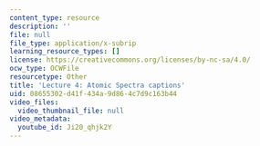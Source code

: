 ```yaml
---
content_type: resource
description: ''
file: null
file_type: application/x-subrip
learning_resource_types: []
license: https://creativecommons.org/licenses/by-nc-sa/4.0/
ocw_type: OCWFile
resourcetype: Other
title: 'Lecture 4: Atomic Spectra captions'
uid: 08655302-d41f-434a-9d86-4c7d9c163b44
video_files:
  video_thumbnail_file: null
video_metadata:
  youtube_id: Ji20_qhjk2Y
---
```

